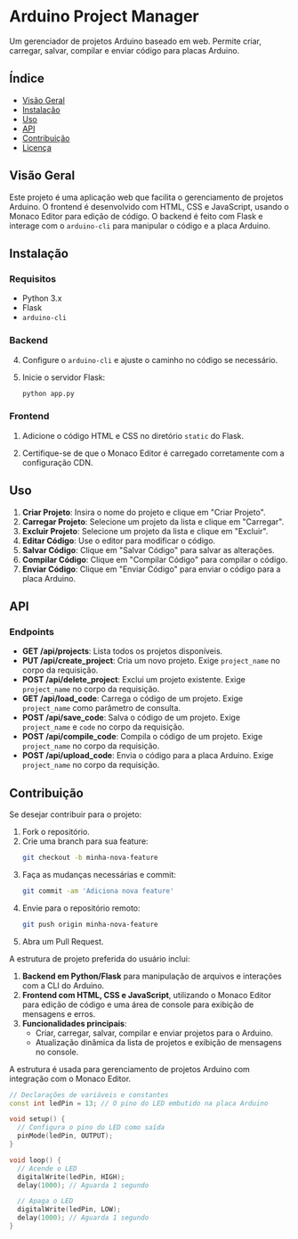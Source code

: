 # Arduino Project Manager

Um gerenciador de projetos Arduino baseado em web. Permite criar, carregar, salvar, compilar e enviar código para placas Arduino.

## Índice

- [Visão Geral](#visão-geral)
- [Instalação](#instalação)
- [Uso](#uso)
- [API](#api)
- [Contribuição](#contribuição)
- [Licença](#licença)

## Visão Geral

Este projeto é uma aplicação web que facilita o gerenciamento de projetos Arduino. O frontend é desenvolvido com HTML, CSS e JavaScript, usando o Monaco Editor para edição de código. O backend é feito com Flask e interage com o `arduino-cli` para manipular o código e a placa Arduino.

## Instalação

### Requisitos

- Python 3.x
- Flask
- `arduino-cli`

### Backend

4. Configure o `arduino-cli` e ajuste o caminho no código se necessário.

5. Inicie o servidor Flask:
    ```bash
    python app.py
    ```

### Frontend

1. Adicione o código HTML e CSS no diretório `static` do Flask.

2. Certifique-se de que o Monaco Editor é carregado corretamente com a configuração CDN.

## Uso

1. **Criar Projeto**: Insira o nome do projeto e clique em "Criar Projeto".
2. **Carregar Projeto**: Selecione um projeto da lista e clique em "Carregar".
3. **Excluir Projeto**: Selecione um projeto da lista e clique em "Excluir".
4. **Editar Código**: Use o editor para modificar o código.
5. **Salvar Código**: Clique em "Salvar Código" para salvar as alterações.
6. **Compilar Código**: Clique em "Compilar Código" para compilar o código.
7. **Enviar Código**: Clique em "Enviar Código" para enviar o código para a placa Arduino.

## API

### Endpoints

- **GET /api/projects**: Lista todos os projetos disponíveis.
- **PUT /api/create_project**: Cria um novo projeto. Exige `project_name` no corpo da requisição.
- **POST /api/delete_project**: Exclui um projeto existente. Exige `project_name` no corpo da requisição.
- **GET /api/load_code**: Carrega o código de um projeto. Exige `project_name` como parâmetro de consulta.
- **POST /api/save_code**: Salva o código de um projeto. Exige `project_name` e `code` no corpo da requisição.
- **POST /api/compile_code**: Compila o código de um projeto. Exige `project_name` no corpo da requisição.
- **POST /api/upload_code**: Envia o código para a placa Arduino. Exige `project_name` no corpo da requisição.

## Contribuição

Se desejar contribuir para o projeto:

1. Fork o repositório.
2. Crie uma branch para sua feature:
    ```bash
    git checkout -b minha-nova-feature
    ```
3. Faça as mudanças necessárias e commit:
    ```bash
    git commit -am 'Adiciona nova feature'
    ```
4. Envie para o repositório remoto:
    ```bash
    git push origin minha-nova-feature
    ```
5. Abra um Pull Request.

A estrutura de projeto preferida do usuário inclui:

1. **Backend em Python/Flask** para manipulação de arquivos e interações com a CLI do Arduino.
2. **Frontend com HTML, CSS e JavaScript**, utilizando o Monaco Editor para edição de código e uma área de console para exibição de mensagens e erros.
3. **Funcionalidades principais**:
   - Criar, carregar, salvar, compilar e enviar projetos para o Arduino.
   - Atualização dinâmica da lista de projetos e exibição de mensagens no console.

A estrutura é usada para gerenciamento de projetos Arduino com integração com o Monaco Editor.

```cpp
// Declarações de variáveis e constantes
const int ledPin = 13; // O pino do LED embutido na placa Arduino

void setup() {
  // Configura o pino do LED como saída
  pinMode(ledPin, OUTPUT);
}

void loop() {
  // Acende o LED
  digitalWrite(ledPin, HIGH);
  delay(1000); // Aguarda 1 segundo

  // Apaga o LED
  digitalWrite(ledPin, LOW);
  delay(1000); // Aguarda 1 segundo
}
```
